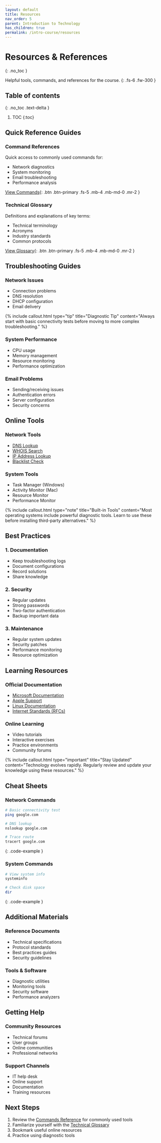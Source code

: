 ```yaml
---
layout: default
title: Resources
nav_order: 5
parent: Introduction to Technology
has_children: true
permalink: /intro-course/resources
---
```


# Resources & References
{: .no_toc }

Helpful tools, commands, and references for the course.
{: .fs-6 .fw-300 }

## Table of contents
{: .no_toc .text-delta }

1. TOC
{:toc}

## Quick Reference Guides

### Command References
Quick access to commonly used commands for:
- Network diagnostics
- System monitoring
- Email troubleshooting
- Performance analysis

[View Commands](commands){: .btn .btn-primary .fs-5 .mb-4 .mb-md-0 .mr-2 }

### Technical Glossary
Definitions and explanations of key terms:
- Technical terminology
- Acronyms
- Industry standards
- Common protocols

[View Glossary](glossary){: .btn .btn-primary .fs-5 .mb-4 .mb-md-0 .mr-2 }

## Troubleshooting Guides

### Network Issues
- Connection problems
- DNS resolution
- DHCP configuration
- Email delivery

{% include callout.html type="tip" title="Diagnostic Tip" content="Always start with basic connectivity tests before moving to more complex troubleshooting." %}

### System Performance
- CPU usage
- Memory management
- Resource monitoring
- Performance optimization

### Email Problems
- Sending/receiving issues
- Authentication errors
- Server configuration
- Security concerns

## Online Tools

### Network Tools
- [DNS Lookup](https://mxtoolbox.com/DNSLookup.aspx)
- [WHOIS Search](https://whois.domaintools.com)
- [IP Address Lookup](https://whatismyip.com)
- [Blacklist Check](https://mxtoolbox.com/blacklists.aspx)

### System Tools
- Task Manager (Windows)
- Activity Monitor (Mac)
- Resource Monitor
- Performance Monitor

{% include callout.html type="note" title="Built-in Tools" content="Most operating systems include powerful diagnostic tools. Learn to use these before installing third-party alternatives." %}

## Best Practices

### 1. Documentation
- Keep troubleshooting logs
- Document configurations
- Record solutions
- Share knowledge

### 2. Security
- Regular updates
- Strong passwords
- Two-factor authentication
- Backup important data

### 3. Maintenance
- Regular system updates
- Security patches
- Performance monitoring
- Resource optimization

## Learning Resources

### Official Documentation
- [Microsoft Documentation](https://docs.microsoft.com)
- [Apple Support](https://support.apple.com)
- [Linux Documentation](https://www.kernel.org/doc)
- [Internet Standards (RFCs)](https://www.ietf.org/standards/rfcs)

### Online Learning
- Video tutorials
- Interactive exercises
- Practice environments
- Community forums

{% include callout.html type="important" title="Stay Updated" content="Technology evolves rapidly. Regularly review and update your knowledge using these resources." %}

## Cheat Sheets

### Network Commands
```bash
# Basic connectivity test
ping google.com

# DNS lookup
nslookup google.com

# Trace route
tracert google.com
```
{: .code-example }

### System Commands
```bash
# View system info
systeminfo

# Check disk space
dir
```
{: .code-example }

## Additional Materials

### Reference Documents
- Technical specifications
- Protocol standards
- Best practices guides
- Security guidelines

### Tools & Software
- Diagnostic utilities
- Monitoring tools
- Security software
- Performance analyzers

## Getting Help

### Community Resources
- Technical forums
- User groups
- Online communities
- Professional networks

### Support Channels
- IT help desk
- Online support
- Documentation
- Training resources

## Next Steps

1. Review the [Commands Reference](commands) for commonly used tools
2. Familiarize yourself with the [Technical Glossary](glossary)
3. Bookmark useful online resources
4. Practice using diagnostic tools
